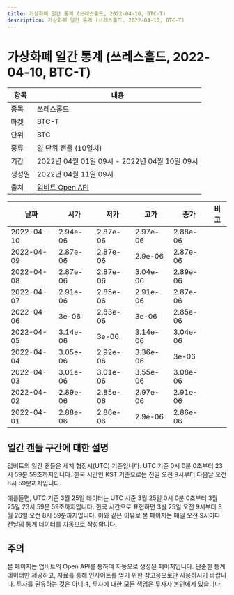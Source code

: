 ```yaml
---
title: 가상화폐 일간 통계 (쓰레스홀드, 2022-04-10, BTC-T)
description: 가상화폐 일간 통계 (쓰레스홀드, 2022-04-10, BTC-T)
---
```



가상화폐 일간 통계 (쓰레스홀드, 2022-04-10, BTC-T)
===

|항목|내용|
|--|--|
|종목|쓰레스홀드|
|마켓|BTC-T|
|단위|BTC|
|종류|일 단위 캔들 (10일치)|
|기간|2022년 04월 01일 09시 - 2022년 04월 10일 09시|
|생성일|2022년 04월 11일 09시|
|출처|[업비트 Open API](https://docs.upbit.com)|


|날짜|시가|저가|고가|종가|비고|
|--|--|--|--|--|--|
|2022-04-10|2.94e-06|2.87e-06|2.97e-06|2.88e-06|    |
|2022-04-09|2.87e-06|2.87e-06|2.9e-06|2.87e-06|    |
|2022-04-08|2.87e-06|2.87e-06|3.04e-06|2.89e-06|    |
|2022-04-07|2.91e-06|2.85e-06|2.91e-06|2.87e-06|    |
|2022-04-06|3e-06|2.83e-06|3e-06|2.85e-06|    |
|2022-04-05|3.14e-06|3e-06|3.14e-06|3.04e-06|    |
|2022-04-04|3.05e-06|2.92e-06|3.36e-06|3e-06|    |
|2022-04-03|3.01e-06|3.01e-06|3.55e-06|3.08e-06|    |
|2022-04-02|2.89e-06|2.85e-06|2.97e-06|2.91e-06|    |
|2022-04-01|2.88e-06|2.86e-06|2.9e-06|2.86e-06|    |


일간 캔들 구간에 대한 설명
---


업비트의 일간 캔들은 세계 협정시(UTC) 기준입니다. 
UTC 기준 0시 0분 0초부터 23시 59분 59초까지입니다. 
한국 시간인 KST 기준으로는 전일 오전 9시부터 다음날 오전 8시 59분까지입니다. 


예를들면, UTC 기준 3월 25일 데이터는 UTC 시준 3월 25일 0시 0분 0초부터 3월 25일 23시 59분 59초까지입니다. 
한국 시간으로 표현하면 3월 25일 오전 9시부터 3월 26일 오전 8시 59분까지입니다. 
이와 같은 이유로 본 페이지는 매일 오전 9시마다 전날의 통계 데이터를 자동으로 작성합니다. 


주의
---


본 페이지는 업비트의 Open API를 통하여 자동으로 생성된 페이지입니다. 
단순한 통계 데이터만 제공하고, 자료를 통해 인사이트를 얻기 위한 참고용으로만 사용하시기 바랍니다. 
투자를 권유하는 것은 아니며, 투자에 대한 모든 책임은 투자자 본인에게 있습니다. 
